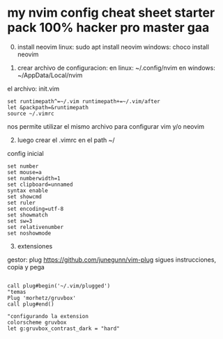 # my nvim config cheat sheet starter pack 100% hacker pro master gaa

0. install neovim
   linux: sudo apt install neovim
   windows: choco install neovim

1. crear archivo de configuracion:
   en linux: ~/.config/nvim
   en windows: ~/AppData/Local/nvim

el archivo: init.vim

```vim
set runtimepath^=~/.vim runtimepath+=~/.vim/after
let &packpath=&runtimepath
source ~/.vimrc
```

nos permite utilizar el mismo archivo para configurar vim y/o neovim

2. luego crear el .vimrc en el path ~/

config inicial

```vim
set number
set mouse=a
set numberwidth=1
set clipboard=unnamed
syntax enable
set showcmd
set ruler
set encoding=utf-8
set showmatch
set sw=3
set relativenumber
set noshowmode
```

3. extensiones

gestor: plug
https://github.com/junegunn/vim-plug
sigues instrucciones, copia y pega

```vim

call plug#begin('~/.vim/plugged')
"temas
Plug 'morhetz/gruvbox'
call plug#end()

"configurando la extension
colorscheme gruvbox
let g:gruvbox_contrast_dark = "hard"

```
